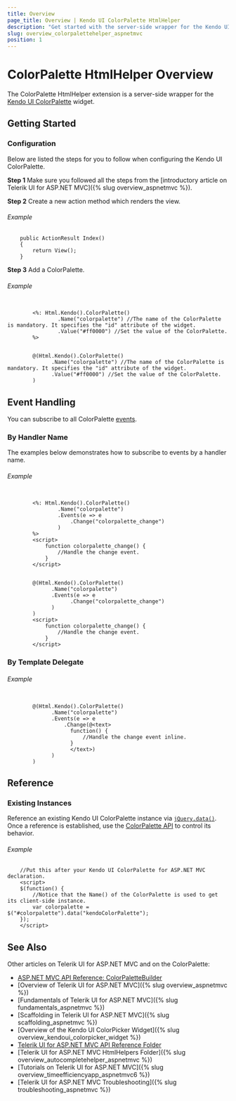 ```yaml
---
title: Overview
page_title: Overview | Kendo UI ColorPalette HtmlHelper
description: "Get started with the server-side wrapper for the Kendo UI ColorPalette widget for ASP.NET MVC."
slug: overview_colorpalettehelper_aspnetmvc
position: 1
---
```


# ColorPalette HtmlHelper Overview

The ColorPalette HtmlHelper extension is a server-side wrapper for the [Kendo UI ColorPalette](/api/javascript/ui/colorpalette) widget.

## Getting Started

### Configuration

Below are listed the steps for you to follow when configuring the Kendo UI ColorPalette.

**Step 1** Make sure you followed all the steps from the [introductory article on Telerik UI for ASP.NET MVC]({% slug overview_aspnetmvc %}).

**Step 2** Create a new action method which renders the view.

###### Example

        public ActionResult Index()
        {
            return View();
        }

**Step 3** Add a ColorPalette.

###### Example

```tab-WebForms

        <%: Html.Kendo().ColorPalette()
                .Name("colorpalette") //The name of the ColorPalette is mandatory. It specifies the "id" attribute of the widget.
                .Value("#ff0000") //Set the value of the ColorPalette.
        %>
```
```tab-Razor

        @(Html.Kendo().ColorPalette()
              .Name("colorpalette") //The name of the ColorPalette is mandatory. It specifies the "id" attribute of the widget.
              .Value("#ff0000") //Set the value of the ColorPalette.
        )
```

## Event Handling

You can subscribe to all ColorPalette [events](/api/javascript/ui/colorpalette#events).

### By Handler Name

The examples below demonstrates how to subscribe to events by a handler name.

###### Example

```tab-WebForms

        <%: Html.Kendo().ColorPalette()
                .Name("colorpalette")
                .Events(e => e
                    .Change("colorpalette_change")
                )
        %>
        <script>
            function colorpalette_change() {
                //Handle the change event.
            }
        </script>
```
```tab-Razor

        @(Html.Kendo().ColorPalette()
              .Name("colorpalette")
              .Events(e => e
                    .Change("colorpalette_change")
              )
        )
        <script>
            function colorpalette_change() {
                //Handle the change event.
            }
        </script>
```

### By Template Delegate

###### Example

```tab-Razor

        @(Html.Kendo().ColorPalette()
              .Name("colorpalette")
              .Events(e => e
                  .Change(@<text>
                    function() {
                        //Handle the change event inline.
                    }
                    </text>)
              )
        )
```

## Reference

### Existing Instances

Reference an existing Kendo UI ColorPalette instance via [`jQuery.data()`](http://api.jquery.com/jQuery.data/). Once a reference is established, use the [ColorPalette API](/api/javascript/ui/colorpalette#methods) to control its behavior.

###### Example

        //Put this after your Kendo UI ColorPalette for ASP.NET MVC declaration.
        <script>
        $(function() {
            //Notice that the Name() of the ColorPalette is used to get its client-side instance.
            var colorpalette = $("#colorpalette").data("kendoColorPalette");
        });
        </script>

## See Also

Other articles on Telerik UI for ASP.NET MVC and on the ColorPalette:

* [ASP.NET MVC API Reference: ColorPaletteBuilder](/api/aspnet-mvc/Kendo.Mvc.UI.Fluent/ColorPaletteBuilder)
* [Overview of Telerik UI for ASP.NET MVC]({% slug overview_aspnetmvc %})
* [Fundamentals of Telerik UI for ASP.NET MVC]({% slug fundamentals_aspnetmvc %})
* [Scaffolding in Telerik UI for ASP.NET MVC]({% slug scaffolding_aspnetmvc %})
* [Overview of the Kendo UI ColorPicker Widget]({% slug overview_kendoui_colorpicker_widget %})
* [Telerik UI for ASP.NET MVC API Reference Folder](/api/aspnet-mvc/Kendo.Mvc/AggregateFunction)
* [Telerik UI for ASP.NET MVC HtmlHelpers Folder]({% slug overview_autocompletehelper_aspnetmvc %})
* [Tutorials on Telerik UI for ASP.NET MVC]({% slug overview_timeefficiencyapp_aspnetmvc6 %})
* [Telerik UI for ASP.NET MVC Troubleshooting]({% slug troubleshooting_aspnetmvc %})
